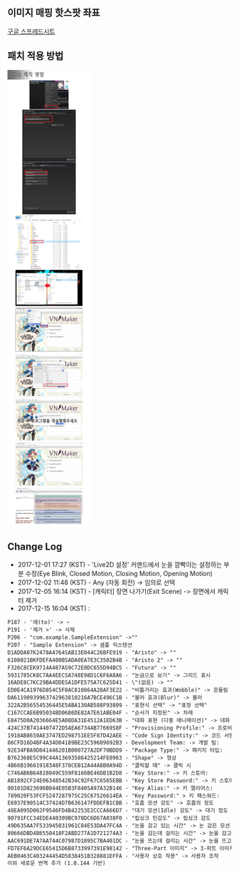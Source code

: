 ## 이미지 매핑 핫스팟 좌표
[구글 스프레드시트](https://docs.google.com/spreadsheets/d/1Wzdr7V8R3-jjvBFf1EJiAmM_EHg66rbNzSsvvarp1N8/edit?usp=sharing)

## 패치 적용 방법
![description](./images/description.jpg)

## Change Log
- 2017-12-01 17:27 (KST) - 'Live2D 설정' 커맨드에서 눈을 깜빡이는 설정하는 부분 수정(Eye Blink, Closed Motion, Closing Motion, Opening Motion)
- 2017-12-02 11:48 (KST) - Any (자동 회전) -> 임의로 선택
- 2017-12-05 16:14 (KST) - [캐릭터] 장면 나가기(Exit Scene) -> 장면에서 캐릭터 제거
- 2017-12-15 16:04 (KST) :

```txt
P187 - '에(to)' -> ~
P191 - '제거 >' -> 삭제
P206 - "com.example.SampleExtension" ->""
P207 - "Sample Extension" -> 샘플 익스텐션
D1ADDA07K2478A4764SAB13E044C26BFE919 - "Aristo" -> ""
6108021BKFDEFA400BSADA0EA7E3C3502B4B - "Aristo 2" -> ""
F326C8CEK9714A487AS9C72E0DC655D94BC5 - "Futura" -> ""
5931785CK8C7AA4EECSA748E98D1C6F6A8A6 - "눈금으로 보기" -> 그리드 표시
16ADE8C7KC29BA4DDESA1DFE575A7C625D41 - \"(없음) -> ""
ED0E4CA1976D854C5F8AC810864A28AF3E22 - "비틀거리는 효과(Wobble)" -> 흔들림
DA61190939963742963810216A7BCE496C1B - "블러 효과(Blur)" -> 블러
322A2B56554536445E5ABA130AB588F93809 - "표현식 선택" -> "표정 선택"
C167CCAE6B95034BD0686DE82A7E61ABE04F - "순서가 지정된" -> 차례
E8475D0A2036664E5A08DA31E4512A1ED63B - "대화 표현 (다중 애니메이션)" -> 대화 시의 표정 (애니메이션은 복수)
424C37B7414407472D5AEA6734AB7766958F - "Provisioning Profile:" -> 프로비저닝 프로필:
1918AB8650AE3747ED298751EE5F87D42AEE - "Code Sign Identity:" -> 코드 서명 ID:
86CFD16D4BF4A34D04189BE23C59609692B3 - Development Team: -> 개발 팀:
92E34FBA9D041446201B000727A2DF70BDD9 - "Package Type:" -> 패키지 타입:
B762368E5C99C44A13693586425214FE0963 - "Shape" -> 형상
4B66B19661918348F378CEB12A44A8B0A94D - "클릭할 때" -> 클릭 시
C746AB6B64828049C559F8166BE46DB1B2D8 - "Key Store:" -> 키 스토어:
AB1892CF24E06348542B34C92F67C6565EBB - "Key Store Password:" -> 키 스토어 패스워드:
00101D823696B044E05B3F8405A97A32B146 - "Key Alias:" -> 키 앨리어스:
789020F53FCF5247287975C25C67526614EA - "Key Password:" > 키 패스워드:
E6937E90514C37424D7B636147FDDEFB1CBB - "호흡 모션 강도" -> 호흡의 정도
40EA095D062F9546FD4B42253E2CCCA666D7 - "대기 모션(Idle) 강도" -> 대기 정도
90791FCC34EDE440309BC978DC6D67A038F0 - "립싱크 민감도" -> 립싱크 감도
49D635AA7F533945031961C84E53DA47FC4A - "눈을 감고 있는 시간" -> 눈 감은 모션
80666DBD4B6550418F2ABD277A1D721274A3 - "눈을 감는데 걸리는 시간" -> 눈을 감고 있는 모션
AAC691DE7A7AA744C07987D1895C7BA401DC - "눈을 뜨는데 걸리는 시간" -> 눈을 뜨고 있는 모션
FD7EF6A29DCE65415D6B8733997391E98142 - "Three-Part 이미지" -> 3-파트 이미지
AEB0463C403244454D5838451B328881EFFA - "사용자 상호 작용" -> 사용자 조작
이외 새로운 번역 추가 (1.0.144 기반)
```
